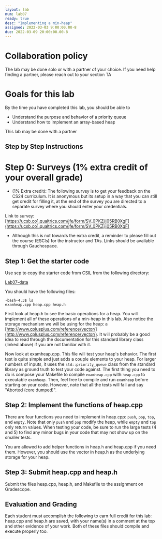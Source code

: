 ```yaml
---
layout: lab
num: lab07
ready: true
desc: "Implementing a min-heap"
assigned: 2022-03-03 9:00:00.00-8
due: 2022-03-09 20:00:00.00-8
---
```


# Collaboration policy
The lab may be done solo or with a partner of your choice. If you need help finding a partner, please reach out to your section TA

# Goals for this lab

By the time you have completed this lab, you should be able to

* Understand the purpose and behavior of a priority queue
* Understand how to implement an array-based heap

This lab may be done with a partner

## Step by Step Instructions

# Step 0: Surveys (1% extra credit of your overall grade)

* (1% Extra credit): The following survey is to get your feedback on the CS24 curriculum. It is anonymous but its setup in a way that you can still get credit for filling it, at the end of the survey you are directed to a separate survey where you should enter your credentials.

Link to survey:
[https://ucsb.co1.qualtrics.com/jfe/form/SV_0PKZjij05RB0XgF](https://ucsb.co1.qualtrics.com/jfe/form/SV_0PKZjij05RB0XgF)

* Although this is not towards the extra credit, a reminder to please fill out the course (ESCIs) for the instructor and TAs. Links should be available through Gauchospace. 

## Step 1: Get the starter code
Use scp to copy the starter code from CSIL from the following directory:

[Lab07-data](https://github.com/ucsb-cs24-w22/Lab07-data)


You should have the following files:

```
-bash-4.3$ ls
examheap.cpp heap.cpp heap.h
```

First look at heap.h to see the basic operations for a heap. You will implement all of these operations of a min-heap in this lab. Also notice the storage mechanism we will be using for the heap: a [http://www.cplusplus.com/reference/vector/](http://www.cplusplus.com/reference/vector/). It will probably be a good idea to read through the documentation for this standard library class (linked above) if you are not familiar with it.

Now look at examheap.cpp. This file will test your heap's behavior. The first test is quite simple and just adds a couple elements to your heap. For larger numbers of inputs, it uses the `std::priority_queue` class from the standard library as ground truth to test your code against. The first thing you need to do is compose your Makefile to compile `examheap.cpp` with `heap.cpp` to executable `examheap`. Then, feel free to compile and run `examheap` before starting on your code. However, note that all the tests will fail and say "Aborted (core dumped)".

## Step 2: Implement the functions of heap.cpp

There are four functions you need to implement in heap.cpp: `push`, `pop`, `top`, and `empty`. Note that only `push` and `pop` modify the heap, while `empty` and `top` only return values. When testing your code, be sure to run the large tests (4 and 5) to find any minor bugs in your code that may not show up on the smaller tests.

You are allowed to add helper functions in heap.h and heap.cpp if you need them. However, you should use the vector in heap.h as the underlying storage for your heap.

## Step 3: Submit heap.cpp and heap.h

Submit the files heap.cpp, heap.h, and Makefile to the assignment on Gradescope.

## Evaluation and Grading

Each student must accomplish the following to earn full credit for this lab:
heap.cpp and heap.h are saved, with your name(s) in a comment at the top and other evidence of your work. Both of these files should compile and execute properly too.


